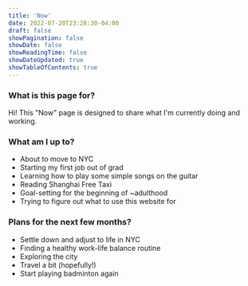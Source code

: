 ```yaml
---
title: 'Now'
date: 2022-07-20T23:28:30-04:00
draft: false
showPagination: false
showDate: false
showReadingTime: false
showDateUpdated: true
showTableOfContents: true
---
```


### What is this page for?

Hi! This "Now" page is designed to share what I'm currently doing and working.

### What am I up to?

- About to move to NYC
- Starting my first job out of grad
- Learning how to play some simple songs on the guitar
- Reading Shanghai Free Taxi
- Goal-setting for the beginning of ~adulthood
- Trying to figure out what to use this website for

### Plans for the next few months?

- Settle down and adjust to life in NYC
- Finding a healthy work-life balance routine
- Exploring the city
- Travel a bit (hopefully!)
- Start playing badminton again
